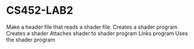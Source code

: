 CS452-LAB2
==========

Make a header file that reads a shader file.
Creates a shader program 
Creates a shader
Attaches shader to shader program
Links program 
Uses the shader program 

